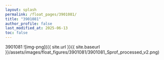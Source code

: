 ```yaml
---
layout: splash
permalink: /float_pages/3901081/
title: "3901081"
author_profile: false
last_modified_at: 2025-06-13
toc: false
---
```

 
3901081
![img-png]({{ site.url }}{{ site.baseurl }}/assets/images/float_figures/3901081/3901081_Sprof_processed_v2.png)